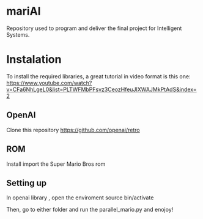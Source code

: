 # mariAI
Repository used to program and deliver the final project for Intelligent Systems.

# Instalation
To install the required libraries, a great tutorial in video format is this one:
https://www.youtube.com/watch?v=CFa6NhLgeL0&list=PLTWFMbPFsvz3CeozHfeuJIXWAJMkPtAdS&index=2

## OpenAI
Clone this repository
https://github.com/openai/retro

## ROM

Install import the Super Mario Bros rom

## Setting up

In openai library , open the enviroment
source bin/activate

Then, go to either folder and run the parallel_mario.py and enojoy!
